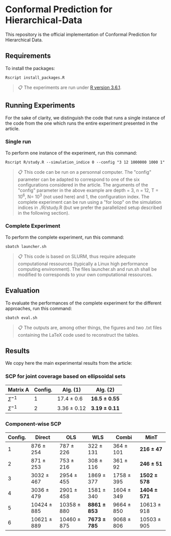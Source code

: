 # Conformal Prediction for Hierarchical-Data
This repository is the official implementation of Conformal Prediction for Hierarchical Data. 

## Requirements

To install the packages:

```setup
Rscript install_packages.R
```

>📋  The experiments are run under [R version 3.6.1](https://cran-archive.r-project.org/bin/windows/base/old/3.6.1/).

## Running Experiments

For the sake of clarity, we distinguish the code that runs a single instance of the code from the one which runs the entire experiment presented in the article.

### Single run

To perform one instance of the experiment, run this command:

```
Rscript R/study.R --simulation_indice 0 --config "3 12 1000000 1000 1" 
```

>📋 This code can be run on a personnal computer. The "config" parameter can be adapted to correspond to one of the six configurations considered in the article. The arguments of the "config" parameter in the above example are depth = 3, n = 12, T = $10^6$, N= $10^3$ (not used here) and 1, the configuration index. The complete experiment can be run using a "for loop" on the simulation indices in ./R/study.R (but we prefer the parallelized setup described in the following section).

### Complete Experiment

To perform the complete experiment, run this command:

```
sbatch launcher.sh
```

>📋 This code is based on SLURM, thus require adequate computational ressources (typically a Linux high performance computing environment). The files launcher.sh and run.sh shall be modified to corresponds to your own computational ressources.

## Evaluation

To evaluate the performances of the complete experiment for the different approaches, run this command:

```
sbatch eval.sh
```

>📋 The outputs are, among other things, the figures and two .txt files containing the LaTeX code used to reconstruct the tables.


## Results

We copy here the main experimental results from the article:

### SCP for joint coverage based on ellipsoidal sets

|     Matrix A      | Config. |     Alg. (1)   |     Alg. (2)       |
|-------------------|---------|----------------|--------------------|
| $\widehat{\Sigma}^{-1}$ |    1    | 17.4 ± 0.6     | **16.5 ± 0.55**    |
| $\widehat{\Sigma}^{-1}$ |    2    | 3.36 ± 0.12    | **3.19 ± 0.11**    |

### Component-wise SCP

| Config. | Direct         | OLS            | WLS              | Combi            | MinT             |
|---------|----------------|----------------|------------------|------------------|------------------|
| 1       | 876 ± 254      | 787 ± 226      | 322 ± 131        | 364 ± 101        | **216 ± 47**     |
| 2       | 871 ± 253      | 753 ± 216      | 308 ± 116        | 361 ± 92         | **246 ± 51**     |
| 3       | 3032 ± 467     | 2954 ± 455     | 1869 ± 377       | 1758 ± 395       | **1502 ± 578**   |
| 4       | 3036 ± 479     | 2901 ± 458     | 1581 ± 340       | 1604 ± 349       | **1404 ± 571**   |
| 5       | 10424 ± 885    | 10358 ± 880    | **8861 ± 853**   | 9664 ± 850       | 10613 ± 918      |
| 6       | 10621 ± 889    | 10460 ± 875    | **7673 ± 785**   | 9068 ± 806       | 10503 ± 905      |
